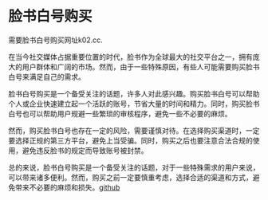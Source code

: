 # 脸书白号购买

需要脸书白号购买网址k02.cc.

在当今社交媒体占据重要位置的时代，脸书作为全球最大的社交平台之一，拥有庞大的用户群体和广阔的市场。然而，由于一些特殊原因，有些人可能需要购买脸书白号来满足自己的需求。

脸书白号购买是一个备受关注的话题，许多人对此感兴趣。购买脸书白号可以帮助个人或企业快速建立起一个活跃的账号，节省大量的时间和精力。同时，购买脸书白号也可以帮助用户规避一些繁琐的审核程序，避免一些不必要的麻烦。

然而，购买脸书白号也存在一定的风险，需要谨慎对待。在选择购买渠道时，一定要选择正规的第三方平台，避免上当受骗。同时，购买之后也要注意合法合规的使用，避免违反脸书的规定而导致账号被封禁。

总的来说，脸书白号购买是一个备受关注的话题，对于一些特殊需求的用户来说，可以带来诸多便利。然而，购买之前一定要慎重考虑，选择合适的渠道和方式，避免带来不必要的麻烦和损失。[github](https://github.com)